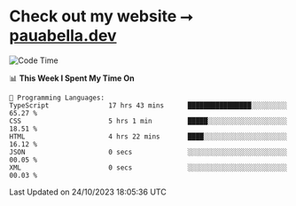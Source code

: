 # Check out my website ⭢ [pauabella.dev](https://pauabella.dev)

<!--START_SECTION:waka-->
![Code Time](http://img.shields.io/badge/Code%20Time-2%2C598%20hrs%2023%20mins-blue)

📊 **This Week I Spent My Time On** 

```text
💬 Programming Languages: 
TypeScript               17 hrs 43 mins      ████████████████░░░░░░░░░   65.27 % 
CSS                      5 hrs 1 min         █████░░░░░░░░░░░░░░░░░░░░   18.51 % 
HTML                     4 hrs 22 mins       ████░░░░░░░░░░░░░░░░░░░░░   16.12 % 
JSON                     0 secs              ░░░░░░░░░░░░░░░░░░░░░░░░░   00.05 % 
XML                      0 secs              ░░░░░░░░░░░░░░░░░░░░░░░░░   00.03 % 
```


 Last Updated on 24/10/2023 18:05:36 UTC
<!--END_SECTION:waka-->
